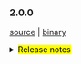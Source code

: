### 2.0.0

 [source](https://github.com/seata/seata/archive/v2.0.0.zip) |
 [binary](https://github.com/seata/seata/releases/download/v2.0.0/seata-server-2.0.0.zip) 

<details>
  <summary><mark>Release notes</mark></summary>

### Seata 2.0.0

Seata 2.0.0 发布。

Seata 是一款开源的分布式事务解决方案，提供高性能和简单易用的分布式事务服务。

此版本更新如下：

### feature：
  - [[#1234](https://github.com/seata/seata/pull/1234)] 样例，后续请删除

### bugfix：
  - [[#5297](https://github.com/seata/seata/pull/5297)] 纠正 MySQLUndoUpdateExecutor#UPDATE_SQL_TEMPLATE 的注释
  - [[#5293](https://github.com/seata/seata/pull/5293)] 协调器的定时任务中处理全局事务的重试回滚 或 重试提交，即使超时也不再删除事务
### optimize：
  - [[#1234](https://github.com/seata/seata/pull/1234)] 样例，后续请删除

### test：
  - [[#1234](https://github.com/seata/seata/pull/1234)] 样例，后续请删除


### Contributors:

非常感谢以下 contributors 的代码贡献。若有无意遗漏，请报告。

  - [slievrly](https://github.com/slievrly)

同时，我们收到了社区反馈的很多有价值的issue和建议，非常感谢大家。


#### Link

  - **Seata:** https://github.com/seata/seata  
  - **Seata-Samples:** https://github.com/seata/seata-samples   
  - **Release:** https://github.com/seata/seata/releases
  - **WebSite:** https://seata.io

</details>

